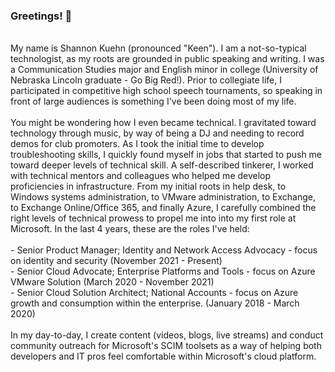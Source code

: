 ### Greetings! 👋
<!--**sbkuehn/sbkuehn** is a ✨ _special_ ✨ repository because its `README.md` (this file) appears on your GitHub profile.--!>
<br>
My name is Shannon Kuehn (pronounced "Keen"). I am a not-so-typical technologist, as my roots are grounded in public speaking and writing. I was a Communication Studies major and English minor in college (University of Nebraska Lincoln graduate - Go Big Red!). Prior to collegiate life, I participated in competitive high school speech tournaments, so speaking in front of large audiences is something I've been doing most of my life. 
<br><br>
You might be wondering how I even became technical. I gravitated toward technology through music, by way of being a DJ and needing to record demos for club promoters. As I took the initial time to develop troubleshooting skills, I quickly found myself in jobs that started to push me toward deeper levels of technical skill. A self-described tinkerer, I worked with technical mentors and colleagues who helped me develop proficiencies in infrastructure. From my initial roots in help desk, to Windows systems administration, to VMware administration, to Exchange, to Exchange Online/Office 365, and finally Azure, I carefully combined the right levels of technical prowess to propel me into into my first role at Microsoft. In the last 4 years, these are the roles I've held:
<br>
<br>- Senior Product Manager; Identity and Network Access Advocacy - focus on identity and security (November 2021 - Present)
<br>- Senior Cloud Advocate; Enterprise Platforms and Tools - focus on Azure VMware Solution (March 2020 - November 2021)
<br>- Senior Cloud Solution Architect; National Accounts - focus on Azure growth and consumption within the enterprise. (January 2018 - March 2020)
<br><br>
In my day-to-day, I create content (videos, blogs, live streams) and conduct community outreach for Microsoft's SCIM toolsets as a way of helping both developers and IT pros feel comfortable within Microsoft's cloud platform. 
